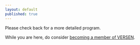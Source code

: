 ```yaml
---
layout: default
published: true
---
```


<!-- <table class="table borderless nowrap" cellspacing="10"> -->
<!-- <thead> -->
<!-- <tr> -->
<!-- <th style="text-align: center"><font size="3.5">Time</font>&nbsp;&nbsp;&nbsp;&nbsp;&nbsp;&nbsp;&nbsp;&nbsp;&nbsp;&nbsp;&nbsp;</th> -->
<!-- <th style="text-align: center"><font size="3.5">Speaker</font>&nbsp;&nbsp;&nbsp;&nbsp;&nbsp;</th> -->
<!-- <th style="text-align: center"><font size="3.5">Title</font></th> -->
<!-- </tr> -->
<!-- </thead> -->
<!-- <tbody> -->
<!-- <tr> -->
<!-- <td style="text-align: justify">10:00-10:15</td> -->
<!-- <td style="text-align: justify"></td> -->
<!-- <td style="text-align: justify">Welcome/Opening</td> -->
<!-- </tr> -->
<!-- <tr> -->
<!-- <td style="text-align: justify">10:15-11:15</td> -->
<!-- <td style="text-align: justify"><b class="keywords"> <a href="http://www.dicosmo.org/">Roberto Di Cosmo</a></b> (Computer Science professor at INRIA and director of the Software Heritage initiative)</td> -->
<!-- <td style="text-align: justify">Keynote: "Software Heritage: Building the Universal Software  -->
<!-- Archive for Open Science" (<a href="https://www.softwareheritage.org/">https://www.softwareheritage.org/</a>)</td> -->
<!-- </tr> -->
<!-- <tr> -->
<!-- <td style="text-align: justify">11:15-11:45</td> -->
<!-- <td style="text-align: justify"></td> -->
<!-- <td style="text-align: justify">Coffee/Posters</td> -->
<!-- </tr> -->
<!-- <tr> -->
<!-- <td style="text-align: justify">11:45-12:05</td> -->
<!-- <td style="text-align: justify"><b class="keywords">Vedran Kasalica, Siamak Farshidi, Yaping Luo, Marco di Biase</b></td> -->
<!-- <td style="text-align: justify">Pitches: Implementing Efficient Workflow Synthesis Algorithms Using SAT Solving Techniques, A Decision Support System for Software Architecture Pattern Selection, Re-engineering the bank for the future, The Delta Maintainability Model: Measuring Maintainability of Fine-Grained Code Changes</td> -->
<!-- </tr> -->
<!-- <tr> -->
<!-- <td style="text-align: justify">12:05-12:35</td> -->
<!-- <td style="text-align: justify"><b class="keywords"><a href="https://www.uu.nl/staff/GKKeller">Gabriele Keller</a></b> (newly  -->
<!-- appointed professor of software technology at Utrecht University)</td> -->
<!-- <td style="text-align: justify">Invited talk: “Effortless Refinement of Data Layouts in Cogent”</td> -->
<!-- </tr> -->
<!-- <tr> -->
<!-- <td style="text-align: justify">12:35-14:00</td> -->
<!-- <td style="text-align: justify"></td> -->
<!-- <td style="text-align: justify">Lunch/Posters</td> -->
<!-- </tr> -->
<!-- <tr> -->
<!-- <td style="text-align: justify">14:00-14:30</td> -->
<!-- <td style="text-align: justify"><b class="keywords"><a href="https://www.davylandman.nl">Davy Landman</a></b> (CEO  -->
<!-- at <a href="https://www.swat.engineering/">swat engineering</a> and former PhD student at CWI and winner of the IPA dissertation award 2017)</td> -->
<!-- <td style="text-align: justify">Invited talk: "BIRD: a DSL for binary files analysis and anonymization"</td> -->
<!-- </tr> -->
<!-- <tr> -->
<!-- <td style="text-align: justify">14:30-15:00</td> -->
<!-- <td style="text-align: justify"><b class="keywords"><a href="https://www.tudelft.nl/staff/a.panichella/">Annibale Panichella</a></b> (assistant professor in software engineering at TU Delft)</td> -->
<!-- <td style="text-align: justify">Invited talk: "Speeding-up Software Testing using Computational intelligence"</td> -->
<!-- </tr> -->
<!-- <tr> -->
<!-- <td style="text-align: justify">15:00-15:30</td> -->
<!-- <td style="text-align: justify"><b class="keywords"></b></td> -->
<!-- <td style="text-align: justify">Coffee/Posters</td> -->
<!-- </tr> -->
<!-- <tr> -->
<!-- <td style="text-align: justify">15:30-15:45</td> -->
<!-- <td style="text-align: justify"><b class="keywords">Marieke Huisman, Slinger Jansen</b></td> -->
<!-- <td style="text-align: justify">VERSEN Updates and Master Thesis Awards</td> -->
<!-- </tr> -->
<!-- <tr> -->
<!-- <td style="text-align: justify">15:45-16:15</td> -->
<!-- <td style="text-align: justify"><b class="keywords">Enrique Larios Vargas, Önder Babur, Fabiano  Dalpiaz, Benjamin Lion</b></td> -->
<!-- <td style="text-align: justify">Pitches: Real-time software analytics: Enhancing the decision-making process in software projects, A Portal for Model Clone Detection Research, On the synergies between humans and AI: The case of requirements engineering, Diagnosis in distributed systems: illustration with the Tic-Tac-Toe game</td> -->
<!-- </tr> -->
<!-- <tr> -->
<!-- <td style="text-align: justify">16:15-16:45</td> -->
<!-- <td style="text-align: justify"><b class="keywords"><a href="http://www.win.tue.nl/~aserebre/">Alexander Serebrenik</a></b> (associate professor in software engineering and technology at TU Eindhoven)</td> -->
<!-- <td style="text-align: justify">Invited talk: “Gender and GitHub”</td> -->
<!-- </tr> -->
<!-- <tr> -->
<!-- <td style="text-align: justify">16:45-18:00</td> -->
<!-- <td style="text-align: justify"></td> -->
<!-- <td style="text-align: justify">Drinks/Posters</td> -->
<!-- </tr> -->
<!-- <tr> -->
<!-- <td style="text-align: justify">18:00</td> -->
<!-- <td style="text-align: justify"><b class="keywords"></b></td> -->
<!-- <td style="text-align: justify">Closing</td> -->
<!-- </tr> -->
<!-- </tbody> -->
<!-- </table> -->

Please check back for a more detailed program.

While you are here, do consider [becoming a member of VERSEN](http://versen.nl/user_signup).
